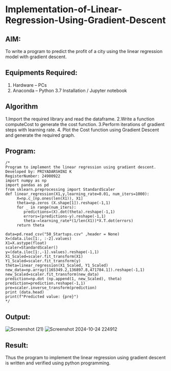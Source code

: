 # Implementation-of-Linear-Regression-Using-Gradient-Descent

## AIM:
To write a program to predict the profit of a city using the linear regression model with gradient descent.

## Equipments Required:
1. Hardware – PCs
2. Anaconda – Python 3.7 Installation / Jupyter notebook

## Algorithm
1.Import the required library and read the dataframe. 
2.Write a function computeCost to generate the cost function.
3.Perform iterations of gradient steps with learning rate. 
4. Plot the Cost function using Gradient Descent and generate the required graph.

## Program:
```
/*
Program to implement the linear regression using gradient descent.
Developed by: PRIYADARSHINI K
RegisterNumber: 24900922
import numpy as np
import pandas as pd
from sklearn.preprocessing import StandardScaler
def linear_regression(X1,y,learning_rate=0.01, num_iters=1000):
     X=np.c_[np.ones(len(X1)), X1]
     theta=np.zeros (X.shape[1]).reshape(-1,1)
     for _ in range(num_iters):
        predictions=(X).dot(theta).reshape(-1,1)
        errors=(predictions-y).reshape(-1,1)
        theta-=learning_rate*(1/len(X1))*X.T.dot(errors)
     return theta

data=pd.read_csv("50_Startups.csv" ,header = None) 
X=(data.iloc[1:, :-2].values)
X1=X.astype(float)
scaler=StandardScaler()
y=(data.iloc[1:,-1].values).reshape(-1,1)
X1_Scaled=scaler.fit_transform(X1)
Y1_Scaled=scaler.fit_transform(y)
theta=linear_regression(X1_Scaled, Y1_Scaled)
new_data=np.array([165349.2,136897.8,471784.1]).reshape(-1,1)
new_Scaled=scaler.fit_transform(new_data)
prediction=np.dot (np.append(1, new_Scaled), theta)
prediction=prediction.reshape(-1,1)
pre=scaler.inverse_transform(prediction)
print (data.head)
print(f"Predicted value: {pre}")
*/
```


## Output:
![Screenshot (21)](https://github.com/user-attachments/assets/bcafe42a-7c19-456f-adb2-4237e6a62712)
![Screenshot 2024-10-24 224912](https://github.com/user-attachments/assets/7adda3d4-68e8-4545-a2d9-936adf22f7e4)



## Result:
Thus the program to implement the linear regression using gradient descent is written and verified using python programming.
